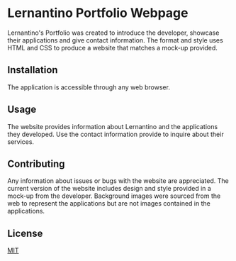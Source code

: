 # Lernantino Portfolio Webpage

Lernantino's Portfolio was created to introduce the developer, showcase their applications and give contact information. The format and style uses HTML and CSS to produce a website that matches a mock-up provided.

## Installation

The application is accessible through any web browser.

## Usage

The website provides information about Lernantino and the applications they developed. Use the contact information provide to inquire about their services.

## Contributing

Any information about issues or bugs with the website are appreciated. The current version of the website includes design and style provided in a mock-up from the developer. Background images were sourced from the web to represent the applications but are not images contained in the applications.

## License

[MIT](https://choosealicense.com/licenses/mit/)
